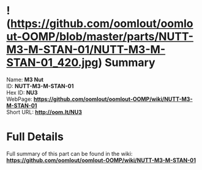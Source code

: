 
!(https://github.com/oomlout/oomlout-OOMP/blob/master/parts/NUTT-M3-M-STAN-01/NUTT-M3-M-STAN-01_420.jpg)
Summary
=================
  
Name: __M3 Nut__    
ID: __NUTT-M3-M-STAN-01__   
Hex ID: __NU3__   
WebPage: __https://github.com/oomlout/oomlout-OOMP/wiki/NUTT-M3-M-STAN-01__   
Short URL: __http://oom.lt/NU3__   

Full Details
==========================
Full summary of this part can be found in the wiki:   
__https://github.com/oomlout/oomlout-OOMP/wiki/NUTT-M3-M-STAN-01__    

